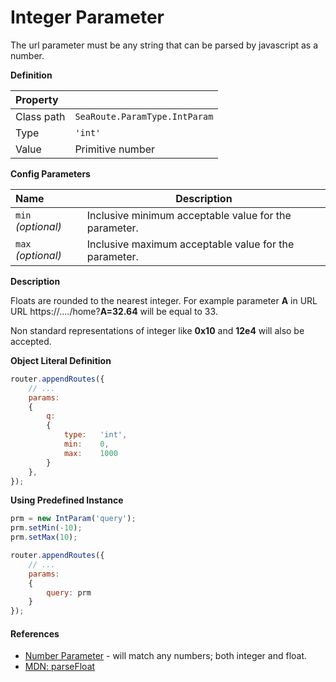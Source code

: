 # Integer Parameter

The url parameter must be any string that can be parsed by javascript as a number.


**Definition**

| Property | |
| :--- | --- |
| Class path | `SeaRoute.ParamType.IntParam` |
| Type | `'int'` |
| Value | Primitive number |


**Config Parameters**

| Name | Description |
| :--- | --- |
| `min` *(optional)* | Inclusive minimum acceptable value for the parameter. |
| `max` *(optional)* | Inclusive maximum acceptable value for the parameter. |


**Description**

Floats are rounded to the nearest integer. For example
parameter **A** in URL URL https://..../home?**A=32.64** will be equal to 33.

Non standard representations of integer like **0x10** and **12e4** will also be accepted.


**Object Literal Definition**
```javascript
router.appendRoutes({
	// ...
	params:
	{
		q: 
		{ 
			type:	'int',
			min:	0,
			max:	1000 
		}
	}, 
});
```


**Using Predefined Instance**
```javascript
prm = new IntParam('query');
prm.setMin(-10);
prm.setMax(10);

router.appendRoutes({
	// ...
	params:
	{
		query: prm
	} 
});
```


#### References

- [Number Parameter](./Number.md) - will match any numbers; both integer and float.
- [MDN: parseFloat](https://developer.mozilla.org/en/docs/Web/JavaScript/Reference/Global_Objects/parseFloat)
